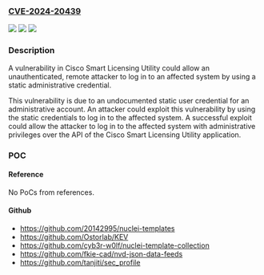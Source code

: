 ### [CVE-2024-20439](https://cve.mitre.org/cgi-bin/cvename.cgi?name=CVE-2024-20439)
![](https://img.shields.io/static/v1?label=Product&message=Cisco%20Smart%20License%20Utility&color=blue)
![](https://img.shields.io/static/v1?label=Version&message=%3D%202.1.0%20&color=brighgreen)
![](https://img.shields.io/static/v1?label=Vulnerability&message=Hidden%20Functionality&color=brighgreen)

### Description

A vulnerability in Cisco Smart Licensing Utility could allow an unauthenticated, remote attacker to log in to an affected system by using a static administrative credential.This vulnerability is due to an undocumented static user credential for an administrative account. An attacker could exploit this vulnerability by using the static credentials to log in to the affected system. A successful exploit could allow the attacker to log in to the affected system with administrative privileges over the API of the Cisco Smart Licensing Utility application.

### POC

#### Reference
No PoCs from references.

#### Github
- https://github.com/20142995/nuclei-templates
- https://github.com/Ostorlab/KEV
- https://github.com/cyb3r-w0lf/nuclei-template-collection
- https://github.com/fkie-cad/nvd-json-data-feeds
- https://github.com/tanjiti/sec_profile

